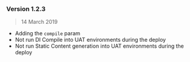 ### Version 1.2.3
> 14 March 2019

- Adding the `compile` param
- Not run DI Compile into UAT environments during the deploy
- Not run Static Content generation into UAT environments during the deploy
